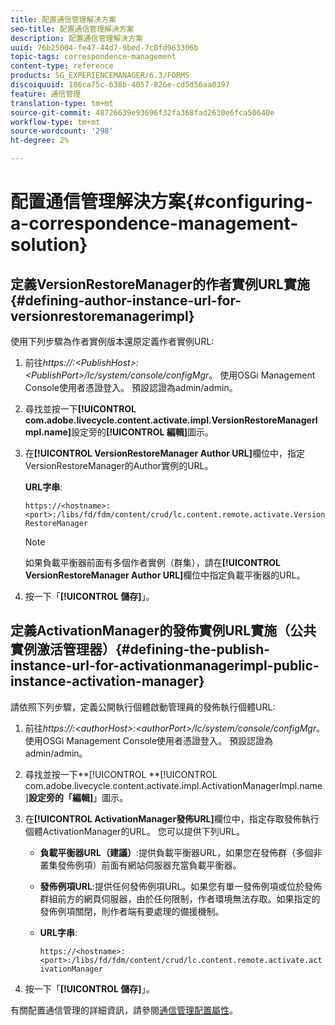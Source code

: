 ```yaml
---
title: 配置通信管理解決方案
seo-title: 配置通信管理解決方案
description: 配置通信管理解決方案
uuid: 76b25004-fe47-44d7-9bed-7c0fd963306b
topic-tags: correspondence-management
content-type: reference
products: SG_EXPERIENCEMANAGER/6.3/FORMS
discoiquuid: 186ca75c-638b-4057-826e-cd5d56aa0397
feature: 通信管理
translation-type: tm+mt
source-git-commit: 48726639e93696f32fa368fad2630e6fca50640e
workflow-type: tm+mt
source-wordcount: '298'
ht-degree: 2%

---
```



# 配置通信管理解決方案{#configuring-a-correspondence-management-solution}

## 定義VersionRestoreManager的作者實例URL實施{#defining-author-instance-url-for-versionrestoremanagerimpl}

使用下列步驟為作者實例版本還原定義作者實例URL:

1. 前往&#x200B;*https://:&lt;PublishHost>:&lt;PublishPort>/lc/system/console/configMgr*。 使用OSGi Management Console使用者憑證登入。 預設認證為admin/admin。
1. 尋找並按一下&#x200B;**[!UICONTROL com.adobe.livecycle.content.activate.impl.VersionRestoreManagerImpl.name]**&#x200B;設定旁的&#x200B;**[!UICONTROL 編輯]**&#x200B;圖示。
1. 在&#x200B;**[!UICONTROL VersionRestoreManager Author URL]**&#x200B;欄位中，指定VersionRestoreManager的Author實例的URL。

   **URL字串**:

   `https://<hostname>:<port>:/libs/fd/fdm/content/crud/lc.content.remote.activate.VersionRestoreManager`

   >[!NOTE]
   >
   >如果負載平衡器前面有多個作者實例（群集），請在&#x200B;**[!UICONTROL VersionRestoreManager Author URL]**&#x200B;欄位中指定負載平衡器的URL。

1. 按一下「**[!UICONTROL 儲存]**」。

## 定義ActivationManager的發佈實例URL實施（公共實例激活管理器）{#defining-the-publish-instance-url-for-activationmanagerimpl-public-instance-activation-manager}

請依照下列步驟，定義公開執行個體啟動管理員的發佈執行個體URL:

1. 前往&#x200B;*https://:&lt;authorHost>:&lt;authorPort>/lc/system/console/configMgr*。 使用OSGi Management Console使用者憑證登入。 預設認證為admin/admin。
1. 尋找並按一下&#x200B;**[!UICONTROL **[!UICONTROL  com.adobe.livecycle.content.activate.impl.ActivationManagerImpl.name ]**設定旁的「編輯]**」圖示。
1. 在&#x200B;**[!UICONTROL ActivationManager發佈URL]**&#x200B;欄位中，指定存取發佈執行個體ActivationManager的URL。 您可以提供下列URL。

   * **負載平衡器URL（建議）**:提供負載平衡器URL，如果您在發佈群（多個非叢集發佈例項）前面有網站伺服器充當負載平衡器。
   * **發佈例項URL**:提供任何發佈例項URL。如果您有單一發佈例項或位於發佈群組前方的網頁伺服器，由於任何限制，作者環境無法存取。如果指定的發佈例項關閉，則作者端有要處理的備援機制。
   * **URL字串**:

      `https://<hostname>:<port>:/libs/fd/fdm/content/crud/lc.content.remote.activate.activationManager`

1. 按一下「**[!UICONTROL 儲存]**」。

有關配置通信管理的詳細資訊，請參閱[通信管理配置屬性](https://helpx.adobe.com/aem-forms/6-2/cm-configuration-properties.html)。
